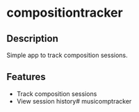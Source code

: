 # compositiontracker

## Description
Simple app to track composition sessions.

## Features
- Track composition sessions
- View session history# musicomptracker

